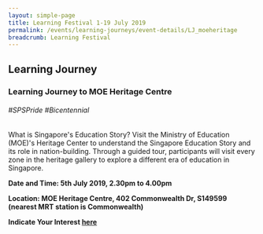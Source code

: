```yaml
---
layout: simple-page
title: Learning Festival 1-19 July 2019
permalink: /events/learning-journeys/event-details/LJ_moeheritage
breadcrumb: Learning Festival
---
```


## Learning Journey 
### Learning Journey to MOE Heritage Centre

###### _#SPSPride #Bicentennial_

What is Singapore's Education Story? Visit the Ministry of Education (MOE)'s Heritage Center to understand the Singapore Education Story and its role in nation-building. Through a guided tour, participants will visit every zone in the heritage gallery to explore a different era of education in Singapore. 

**Date and Time: 5th July 2019, 2.30pm to 4.00pm** 

**Location: MOE Heritage Centre, 402 Commonwealth Dr, S149599 (nearest MRT station is Commonwealth)** 

**Indicate Your Interest [here](https://www.eventbrite.sg/e/learning-journey-to-moe-heritage-centre-tickets-61090482277)** 
